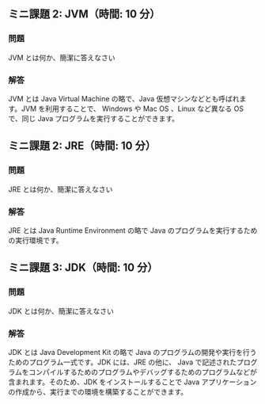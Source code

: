 ## ミニ課題 2: JVM（時間: 10 分）

### 問題
JVM とは何か、簡潔に答えなさい

### 解答
JVM とは Java Virtual Machine の略で、Java 仮想マシンなどとも呼ばれます。JVM を利用することで、 Windows や Mac OS 、Linux など異なる OS で、同じ Java プログラムを実行することができます。

## ミニ課題 2: JRE（時間: 10 分）

### 問題
JRE とは何か、簡潔に答えなさい

### 解答
JRE とは Java Runtime Environment の略で Java のプログラムを実行するための実行環境です。

## ミニ課題 3: JDK（時間: 10 分）

### 問題
JDK とは何か、簡潔に答えなさい

### 解答
JDK とは Java Development Kit の略で Java のプログラムの開発や実行を行うためのプログラム一式です。JDK には、JRE の他に、 Java で記述されたプログラムをコンパイルするためのプログラムやデバッグするためのプログラムなどが含まれます。そのため、JDK をインストールすることで Java アプリケーションの作成から、実行までの環境を構築することができます。
